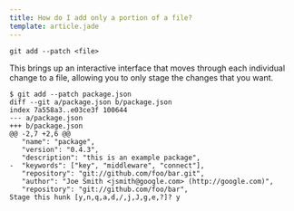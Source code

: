 ```yaml
---
title: How do I add only a portion of a file?
template: article.jade
---
```


```
git add --patch <file>
```

This brings up an interactive interface that moves through each individual change to a file, allowing you to
only stage the changes that you want.

```
$ git add --patch package.json
diff --git a/package.json b/package.json
index 7a558a3..e03ce3f 100644
--- a/package.json
+++ b/package.json
@@ -2,7 +2,6 @@
   "name": "package",
   "version": "0.4.3",
   "description": "this is an example package",
-  "keywords": ["key", "middleware", "connect"],
   "repository": "git://github.com/foo/bar.git",
   "author": "Joe Smith <jsmith@google.com> (http://google.com)",
   "repository": "git://github.com/foo/bar",
Stage this hunk [y,n,q,a,d,/,j,J,g,e,?]? y
```
